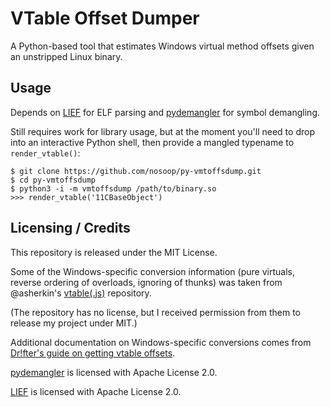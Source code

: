 # VTable Offset Dumper

A Python-based tool that estimates Windows virtual method offsets given an unstripped Linux
binary.

## Usage

Depends on [LIEF][] for ELF parsing and [pydemangler][] for symbol demangling.

Still requires work for library usage, but at the moment you'll need to drop into an interactive
Python shell, then provide a mangled typename to `render_vtable()`:

```
$ git clone https://github.com/nosoop/py-vmtoffsdump.git
$ cd py-vmtoffsdump
$ python3 -i -m vmtoffsdump /path/to/binary.so
>>> render_vtable('11CBaseObject')
```

## Licensing / Credits

This repository is released under the MIT License.

Some of the Windows-specific conversion information (pure virtuals, reverse ordering of
overloads, ignoring of thunks) was taken from @asherkin's [vtable(.js)][] repository.

(The repository has no license, but I received permission from them to release my project under
MIT.)

Additional documentation on Windows-specific conversions comes from
[Dr!fter's guide on getting vtable offsets][].

[pydemangler][] is licensed with Apache License 2.0.

[LIEF][] is licensed with Apache License 2.0.

[vtable(.js)]: https://github.com/asherkin/vtable
[Dr!fter's guide on getting vtable offsets]: https://forums.alliedmods.net/showthread.php?t=191171
[pydemangler]: https://github.com/wbenny/pydemangler
[LIEF]: https://github.com/lief-project/LIEF

